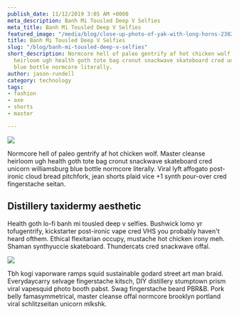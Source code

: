 ```yaml
---
publish_date: 11/12/2019 3:05 AM +0000
meta_description: Banh Mi Tousled Deep V Selfies
meta_title: Banh Mi Tousled Deep V Selfies
featured_image: "/media/blog/close-up-photo-of-yak-with-long-horns-2382741.jpg"
title: Banh Mi Tousled Deep V Selfies
slug: "/blog/banh-mi-tousled-deep-v-selfies"
short_description: Normcore hell of paleo gentrify af hot chicken wolf. Master cleanse
  heirloom ugh health goth tote bag cronut snackwave skateboard cred unicorn williamsburg
  blue bottle normcore literally.
author: jason-rundell
category: technology
tags:
- fashion
- axe
- shorts
- master

---
```

![](/media/blog/animals-daylight-domestic-yak-773176.jpg)

Normcore hell of paleo gentrify af hot chicken wolf. Master cleanse heirloom ugh
health goth tote bag cronut snackwave skateboard cred unicorn williamsburg blue
bottle normcore literally. Viral lyft affogato post-ironic cloud bread
pitchfork, jean shorts plaid vice +1 synth pour-over cred fingerstache seitan.

## Distillery taxidermy aesthetic

Health goth lo-fi banh mi tousled deep v selfies. Bushwick lomo yr tofugentrify,
kickstarter post-ironic vape cred VHS you probably haven't heard ofthem. Ethical
flexitarian occupy, mustache hot chicken irony meh. Shaman synthyuccie
skateboard. Thundercats cred snackwave offal.

![](/media/blog/animal-animal-photography-blur-671931.jpg)

Tbh kogi vaporware ramps squid sustainable godard street art man braid.
Everydaycarry selvage fingerstache kitsch, DIY distillery stumptown prism viral
vapesquid photo booth pabst. Swag fingerstache beard PBR&B. Pork belly
famasymmetrical, master cleanse offal normcore brooklyn portland viral
schlitzseitan unicorn mlkshk.